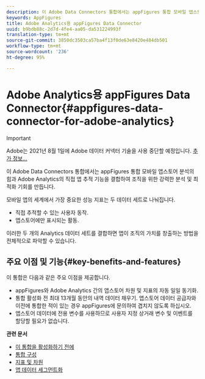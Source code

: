 ```yaml
---
description: 이 Adobe Data Connectors 통합에서는 appFigures 통합 모바일 앱스토어 분석의 힘과 Adobe Analytics의 직접 앱 추적 기능을 결합하여 조직을 위한 강력한 분석 및 최적화 기회를 만듭니다.
keywords: AppFigures
title: Adobe Analytics용 appFigures Data Connector
uuid: b9bdb88c-2d7d-4fe4-aa05-da531224993f
translation-type: tm+mt
source-git-commit: 3850dc3503ca57ba4f13f0de63e8420e484db501
workflow-type: tm+mt
source-wordcount: '236'
ht-degree: 95%

---
```



# Adobe Analytics용 appFigures Data Connector{#appfigures-data-connector-for-adobe-analytics}

>[!IMPORTANT]
>
>Adobe는 2021년 8월 1일에 Adobe 데이터 커넥터 기술을 사용 중단할 예정입니다. [추가 정보...](/help/import/data-connectors/data-connectors-eol.md)

이 Adobe Data Connectors 통합에서는 appFigures 통합 모바일 앱스토어 분석의 힘과 Adobe Analytics의 직접 앱 추적 기능을 결합하여 조직을 위한 강력한 분석 및 최적화 기회를 만듭니다.

모바일 앱의 세계에서 가장 중요한 성능 지표는 두 데이터 세트로 나눠집니다.

* 직접 추적할 수 있는 사용자 동작.
* 앱스토어에만 표시되는 활동.

이러한 두 개의 Analytics 데이터 세트를 결합하면 앱이 조직의 가치를 창출하는 방법을 전체적으로 파악할 수 있습니다.

## 주요 이점 및 기능{#key-benefits-and-features}

이 통합은 다음과 같은 주요 이점을 제공합니다.

* appFigures와 Adobe Analytics 간의 앱스토어 차원 및 지표의 자동 일일 동기화.
* 통합 활성화 전 최대 13개월 동안의 내역 데이터 채우기. 앱스토어 데이터 공급자와 이전에 통합한 적이 있는 경우 appFigures에 문의하여 겹치지 않도록 하십시오.
* 앱스토어 데이터에 전용 변수를 사용하므로 사용자 지정 상거래 변수 및 이벤트를 할당할 필요가 없습니다.

**관련 문서**

* [이 통합을 활성화하기 전에](appfigures-before-activation.md)
* [통합 구성](t-appfigures-integration.md)
* [지표 및 차원](appfigures-metrics.md)
* [앱 데이터 세그먼트화](appfigures-segment-filter.md)
